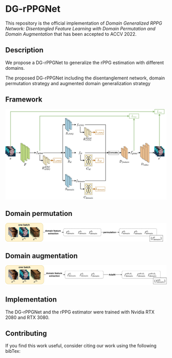 # DG-rPPGNet

This repository is the official implementation of *Domain Generalized RPPG Network: Disentangled Feature Learning with Domain Permutation and Domain Augmentation* that has been accepted to ACCV 2022.

## Description

We propose a DG-rPPGNet to generalize the rPPG estimation with different domains.

The proposed DG-rPPGNet including the disentanglement network, domain permutation strategy and augmented domain generalization strategy

## Framework
<img src="image/pipeline.png" width="800">

## Domain permutation
<img src="image/domainpermutation.png" width="600">

## Domain augmentation
<img src="image/domainaugmentation.png" width="600">

## Implementation

The DG-rPPGNet and the rPPG estimator were trained with Nvidia RTX 2080 and RTX 3080.

## Contributing

If you find this work useful, consider citing our work using the following bibTex:
